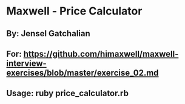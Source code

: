 # Maxwell - Price Calculator
## By: Jensel Gatchalian
## For: https://github.com/himaxwell/maxwell-interview-exercises/blob/master/exercise_02.md
## Usage: ruby price_calculator.rb